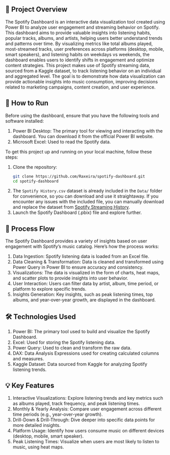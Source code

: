 ## 📖 Project Overview
The Spotify Dashboard is an interactive data visualization tool created using Power BI to analyze user engagement and streaming behavior on Spotify. This dashboard aims to provide valuable insights into listening habits, popular tracks, albums, and artists, helping users better understand trends and patterns over time. By visualizing metrics like total albums played, most-streamed tracks, user preferences across platforms (desktop, mobile, smart speakers), and listening habits on weekdays vs weekends, the dashboard enables users to identify shifts in engagement and optimize content strategies. This project makes use of Spotify streaming data, sourced from a Kaggle dataset, to track listening behavior on an individual and aggregated level. The goal is to demonstrate how data visualization can provide actionable insights into music consumption, improving decisions related to marketing campaigns, content creation, and user experience.

## 🚀 How to Run
Before using the dashboard, ensure that you have the following tools and software installed:
1. Power BI Desktop: The primary tool for viewing and interacting with the dashboard. You can download it from the official Power BI website.
2. Microsoft Excel: Used to read the Spotify data.

To get this project up and running on your local machine, follow these steps:
1. Clone the repository:
   ```bash
   git clone https://github.com/Raxeira/spotify-dashboard.git
   cd spotify-dashboard
2. The `Spotify History.csv` dataset is already included in the `Data/` folder for convenience, so you can download and use it straightaway. If you encounter any issues with the included file, you can manually download and replace the dataset from [Spotify Streaming History](https://www.kaggle.com/datasets/sgoutami/spotify-streaming-history/data).
3. Launch the Spotify Dashboard (.pbix) file and explore further.

## 🔄 Process Flow
The Spotify Dashboard provides a variety of insights based on user engagement with Spotify’s music catalog. Here’s how the process works:
1. Data Ingestion: Spotify listening data is loaded from an Excel file.
2. Data Cleaning & Transformation: Data is cleaned and transformed using Power Query in Power BI to ensure accuracy and consistency.
3. Visualizations: The data is visualized in the form of charts, heat maps, and scatter plots to provide insights into user behavior.
4. User Interaction: Users can filter data by artist, album, time period, or platform to explore specific trends.
5. Insights Generation: Key insights, such as peak listening times, top albums, and year-over-year growth, are displayed in the dashboard.

## 🛠️ Technologies Used
1. Power BI: The primary tool used to build and visualize the Spotify Dashboard.
2. Excel: Used for storing the Spotify listening data.
3. Power Query: Used to clean and transform the raw data.
4. DAX: Data Analysis Expressions used for creating calculated columns and measures.
5. Kaggle Dataset: Data sourced from Kaggle for analyzing Spotify listening trends.

## 💡 Key Features
1. Interactive Visualizations: Explore listening trends and key metrics such as albums played, track frequency, and peak listening times.
2. Monthly & Yearly Analysis: Compare user engagement across different time periods (e.g., year-over-year growth).
3. Drill-Down & Drill-Through: Dive deeper into specific data points for more detailed insights.
4. Platform Usage: Identify how users consume music on different devices (desktop, mobile, smart speaker).
5. Peak Listening Times: Visualize when users are most likely to listen to music, using heat maps.
